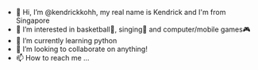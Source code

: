 - 👋 Hi, I’m @kendrickkohh, my real name is Kendrick and I'm from Singapore
- 👀 I’m interested in basketball🏀, singing🎤 and computer/mobile games🎮
- 🌱 I’m currently learning python
- 💞️ I’m looking to collaborate on anything!
- 📫 How to reach me ...
